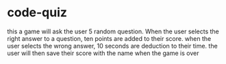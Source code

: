 # code-quiz 
this a game will ask the user 5 random question.
When the user selects the right answer to a question, ten points are added to their score.
when the user selects the wrong answer, 10 seconds are deduction to their time.
the user will then save their score with the name when the game is over 
